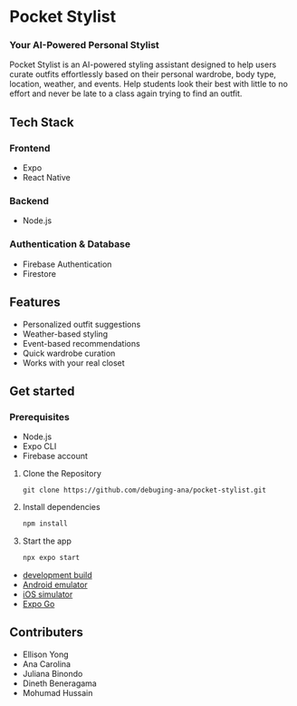 # Pocket Stylist
### Your AI-Powered Personal Stylist

Pocket Stylist is an AI-powered styling assistant designed to help users curate outfits effortlessly based on their personal wardrobe, body type, location, weather, and events.
Help students look their best with little to no effort and never be late to a class again trying to find an outfit.

## Tech Stack

### Frontend
- Expo
- React Native

### Backend
- Node.js

### Authentication & Database
- Firebase Authentication
- Firestore

## Features
- Personalized outfit suggestions
- Weather-based styling
- Event-based recommendations
- Quick wardrobe curation
- Works with your real closet

## Get started

### Prerequisites
- Node.js
- Expo CLI
- Firebase account

1. Clone the Repository
   ```
   git clone https://github.com/debuging-ana/pocket-stylist.git
   ```

2. Install dependencies

   ```bash
   npm install
   ```

2. Start the app

   ```bash
   npx expo start
   ```

- [development build](https://docs.expo.dev/develop/development-builds/introduction/)
- [Android emulator](https://docs.expo.dev/workflow/android-studio-emulator/)
- [iOS simulator](https://docs.expo.dev/workflow/ios-simulator/)
- [Expo Go](https://expo.dev/go)

## Contributers

- Ellison Yong
- Ana Carolina
- Juliana Binondo
- Dineth Beneragama
- Mohumad Hussain
